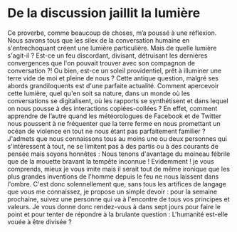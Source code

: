 # De la discussion jaillit la lumière

Ce proverbe, comme beaucoup de choses, m’a poussé à une réflexion. Nous savons
tous que les silex de la conversation humaine en s'entrechoquant créent une
lumière particulière. Mais de quelle lumière s'agit-il ? Est-ce un feu
discordant, divisant, détruisant les dernières convergences que l'on pouvait
trouver avec son compagnon de conversation ?! Ou bien, est-ce un soleil
providentiel, prêt à illuminer une terre vide de moi et pleine de nous ? Cette
antique question, malgré ses abords grandiloquents est d'une parfaite actualité.
Comment apercevoir cette lumière, quel qu'en soit sa nature, dans un monde où
les conversations se digitalisent, où les rapports se synthétisent et dans
lequel on nous pousse à des interactions copiées-collées ? En effet, comment
apprendre de l’autre quand les météorologues de Facebook et de Twitter nous
poussent à ne fréquenter que la terre ferme en nous promettant un océan de
violence en tout ne nous étant pas parfaitement familier ? J'admets que nous
connaissons tous au moins une ou deux personnes qui s'intéressent à tout, ne se
limitent pas à des partis ou à des courants de pensée mais soyons honnêtes :
Nous tenons d'avantage du moineau fébrile que de la mouette bravant la tempête
inconnue ! Evidemment ! je vous comprends, mieux je vous imite mais il serait
tout de même ironique que les plus grandes inventions de l'homme depuis le feu
ne nous laissent dans l'ombre. C'est donc solennellement que, sans tous les
artifices de langage que vous me connaissez, je propose un simple devoir : pour
la semaine prochaine, suivez une personne qui va à l'encontre de tous vos
principes et valeurs. Je vous donne donc rendez-vous à dans sept jours pour
faire le point et pour tenter de répondre à la brulante question : L'humanité
est-elle vouée à être divisée ?